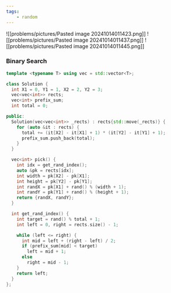```yaml
---
tags:
    - random
---
```

![[problems/pictures/Pasted image 20241014011423.png]]
![[problems/pictures/Pasted image 20241014011437.png]]
![[problems/pictures/Pasted image 20241014011445.png]]



### Binary Search

```c++
template <typename T> using vec = std::vector<T>;

class Solution {
  int X1 = 0, Y1 = 1, X2 = 2, Y2 = 3;
  vec<vec<int>> rects;
  vec<int> prefix_sum;
  int total = 0;

public:
  Solution(vec<vec<int>> _rects) : rects{std::move(_rects)} {
    for (auto &it : rects) {
      total += (it[X2] - it[X1] + 1) * (it[Y2] - it[Y1] + 1);
      prefix_sum.push_back(total);
    }
  }

  vec<int> pick() {
    int idx = get_rand_index();
    auto &pk = rects[idx];
    int width = pk[X2] - pk[X1];
    int height = pk[Y2] - pk[Y1];
    int randX = pk[X1] + rand() % (width + 1);
    int randY = pk[Y1] + rand() % (height + 1);
    return {randX, randY};
  }

  int get_rand_index() {
    int target = rand() % total + 1;
    int left = 0, right = rects.size() - 1;

    while (left <= right) {
      int mid = left + (right - left) / 2;
      if (prefix_sum[mid] < target)
        left = mid + 1;
      else
        right = mid - 1;
    }
    return left;
  }
};
```
